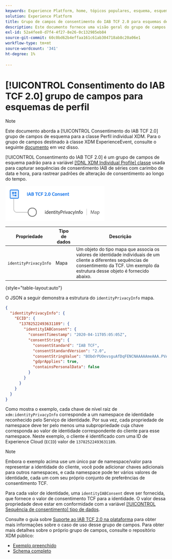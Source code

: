 ```yaml
---
keywords: Experience Platform, home, tópicos populares, esquema, esquema, XDM, perfil individual, campos, esquemas, esquemas, design de esquema, grupo de campos, grupo de campos, iab, tcf, consentimento;
solution: Experience Platform
title: Grupo de campos de consentimento do IAB TCF 2.0 para esquemas de perfil
description: Este documento fornece uma visão geral do grupo de campos Consent schema do IAB TCF 2.0 para a classe Perfil individual XDM.
exl-id: 52a4fee8-d7f4-4f27-8e26-0c132985eb84
source-git-commit: 60c0bd62b4effaa161c61ab304718ab8c20a06e1
workflow-type: tm+mt
source-wordcount: '341'
ht-degree: 1%

---
```


# [!UICONTROL Consentimento do IAB TCF 2.0] grupo de campos para esquemas de perfil

>[!NOTE]
>
>Este documento aborda a [!UICONTROL Consentimento do IAB TCF 2.0] grupo de campos de esquema para a classe Perfil individual XDM. Para o grupo de campos destinado à classe XDM ExperienceEvent, consulte o seguinte [documento](../event/iab.md) em vez disso.

[!UICONTROL Consentimento do IAB TCF 2.0] é um grupo de campos de esquema padrão para a variável [[!DNL XDM Individual Profile] classe](../../classes/individual-profile.md) usada para capturar sequências de consentimento IAB de séries com carimbo de data e hora, para rastrear padrões de alteração de consentimento ao longo do tempo.

![](../../images/field-groups/iab-profile.png)

| Propriedade | Tipo de dados | Descrição |
| --- | --- | --- |
| `identityPrivacyInfo` | Mapa | Um objeto do tipo mapa que associa os valores de identidade individuais de um cliente a diferentes sequências de consentimento da TCF. Um exemplo da estrutura desse objeto é fornecido abaixo. |

{style=&quot;table-layout:auto&quot;}

O JSON a seguir demonstra a estrutura do `identityPrivacyInfo` mapa.

```json
{
  "identityPrivacyInfo": {
    "ECID": {
      "13782522493631189": {
        "identityIABConsent": {
          "consentTimestamp": "2020-04-11T05:05:05Z",
          "consentString": {
            "consentStandard": "IAB TCF",
            "consentStandardVersion": "2.0",
            "consentStringValue": "BObdrPUOevsguAfDqFENCNAAAAAmeAAA.PVAfDObdrA.DqFENCAmeAENCDA",
            "gdprApplies": true,
            "containsPersonalData": false
          }
        }
      }
    }
  }
}
```

Como mostra o exemplo, cada chave de nível raiz de `xdm:identityPrivacyInfo` corresponde a um namespace de identidade reconhecido pelo Serviço de identidade. Por sua vez, cada propriedade de namespace deve ter pelo menos uma subpropriedade cuja chave corresponda ao valor de identidade correspondente do cliente para esse namespace. Neste exemplo, o cliente é identificado com uma ID de Experience Cloud (`ECID`) valor de `13782522493631189`.

>[!NOTE]
>
>Embora o exemplo acima use um único par de namespace/valor para representar a identidade do cliente, você pode adicionar chaves adicionais para outros namespaces, e cada namespace pode ter vários valores de identidade, cada um com seu próprio conjunto de preferências de consentimento TCF.

Para cada valor de identidade, uma `identityIABConsent` deve ser fornecida, que fornece o valor de consentimento TCF para a identidade. O valor dessa propriedade deve estar em conformidade com a variável [[!UICONTROL Sequência de consentimento] tipo de dados](../../data-types/consent-string.md).

Consulte o guia sobre [Suporte ao IAB TCF 2.0 na plataforma](../../../landing/governance-privacy-security/consent/iab/overview.md) para obter mais informações sobre o caso de uso desse grupo de campos. Para obter mais detalhes sobre o próprio grupo de campos, consulte o repositório XDM público:

* [Exemplo preenchido](https://github.com/adobe/xdm/blob/master/components/fieldgroups/profile/profile-privacy.example.1.json)
* [Schema completo](https://github.com/adobe/xdm/blob/master/components/fieldgroups/profile/profile-privacy.schema.json)

